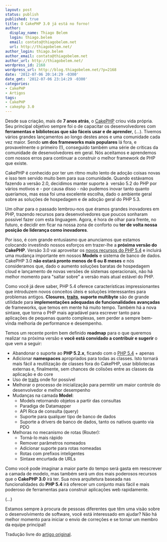 ```yaml
---
layout: post
status: publish
published: true
title: O CakePHP 3.0 já está no forno!
author:
  display_name: Thiago Belem
  login: thiago.belem
  email: contato@thiagobelem.net
  url: http://thiagobelem.net/
author_login: thiago.belem
author_email: contato@thiagobelem.net
author_url: http://thiagobelem.net/
wordpress_id: 2168
wordpress_url: http://blog.thiagobelem.net/?p=2168
date: '2012-07-06 20:14:29 -0300'
date_gmt: '2012-07-06 23:14:29 -0300'
categories:
- CakePHP
- Artigos
tags:
- CakePHP
- cakephp 3.0
---
```

<p>Desde sua criação, mais de <strong>7 anos atrás</strong>, o <a href="http://cakephp.org">CakePHP</a> criou vida própria. Seu principal objetivo sempre foi o de capacitar os desenvolvedores com<strong> ferramentas e bibliotecas que são fáceis usar e de aprender</strong>, (...). Tivemos vários grandes lançamentos ao longo destes anos e uma comunidade cada vez maior. Sendo <strong>um dos frameworks mais populares</strong> lá fora, e provavelmente o primeiro (!), conseguido também uma série de críticas da comunidade de desenvolvedores em geral. Nós aceitamos e aprendemos com nossos erros para continuar a construir o melhor framework de PHP que existe.</p>
<p>CakePHP é conhecido por ter um ritmo muito lento de adoção coisas novas e isso tem servido muito bem para sua comunidade. Quando estávamos fazendo a versão 2.0, decidimos manter suporte à  versão 5.2 do PHP por vários motivos e - por causa disso - não pudemos inovar tanto quanto queríamos, mas essa foi uma excelente escolha, dado o ambiente geral sobre as soluções de hospedagem e de adoção geral do PHP 5.3.</p>
<p>Um olhar para o passado lembrou-nos que éramos grandes inovadores em PHP, trazendo recursos para desenvolvedores que poucos sonharam possível fazer com esta linguagem. Agora, é hora de olhar para frente, no futuro, e decidir em ficar na nossa zona de conforto ou <strong>ter de volta nossa posição de liderança como inovadores</strong>.</p>
<p>Por isso, é com grande entusiasmo que anunciamos que estamos colocando investindo nossos esforços em trazer-lhe a <strong>próxima versão do CakePHP</strong>. Versão 3.0 vai aproveitar os <a title="PHP 5.4 – Novidades e novas funcionalidades" href="http://blog.thiagobelem.net/php-5-4-novas-funcionalidades/" target="_blank">novos recursos do PHP 5.4</a> e incluirá uma mudança importante em nossos <strong>Models</strong> e sistema de banco de dados. CakePHP 3.0 <strong>não estará pronto menos de 6 ou 8 meses</strong> e nós consideramos que, dado o aumento soluções baratas de hospedagem cloud e lançamento de novas versões de sistemas operacionais, não há melhor momento para "saltar sobre" a versão mais atual estável do PHP.</p>
<p>Como você já deve saber, PHP 5.4 oferece características impressionantes que introduzem novos conceitos úteis e soluções interessantes para problemas antigos. <strong>Closures</strong>, <a title="PHP 5.4 – Traits" href="http://blog.thiagobelem.net/php-5-4-traits/" target="_blank"><strong>traits</strong></a>, <strong>suporte multibyte</strong> são de grande utilidade para <strong>implementações adequadas de funcionalidades avançadas</strong> de frameworks, que temos em mente há muito tempo. Também há a nova sintaxe, que torna o PHP mais agradável para escrever tanto para aplicações de pequenas quanto complexas, sem perder a sempre bem-vinda melhoria de performance e desempenho.</p>
<p>Temos um recente porém bem definido <strong>roadmap</strong> para o que queremos realizar na próxima versão e <strong>você está convidado a contribuir e sugerir</strong> o que vem a seguir:</p>
<ul>
<li>Abandonar o suporte ao <strong>PHP 5.2.x</strong>, ficando com o <a title="PHP 5.4 – Novidades e novas funcionalidades" href="http://blog.thiagobelem.net/php-5-4-novas-funcionalidades/" target="_blank">PHP 5.4</a> + apenas</li>
<li>Adicionar <strong>namespaces</strong> apropriados para todas as classes. Isto tornará mais fácil a reutilização de classes fora do CakePHP, usar bibliotecas externas e, finalmente, sem chances de colisões entre as classes da aplicação e do core</li>
<li>Uso de <a title="PHP 5.4 – Traits" href="http://blog.thiagobelem.net/php-5-4-traits/" target="_blank">traits</a> onde for possível</li>
<li>Melhorar o processo de inicialização para permitir um maior controle do desenvolvedor e melhor desempenho</li>
<li>Mudanças na camada <strong>Model</strong>:
<ul>
<li>Models retornando objetos a partir das consultas</li>
<li>Paradiga de Datamapper</li>
<li>API Rica de consulta (query)</li>
<li>Suporte para qualquer tipo de banco de dados</li>
<li>Suporte a drivers de banco de dados, tanto os nativos quanto via PDO</li>
</ul>
</li>
<li>Melhoras no mecanismo de rotas (Router):
<ul>
<li>Torná-lo mais rápido</li>
<li>Remover parâmetros nomeados</li>
<li>Adicionar suporte para rotas nomeadas</li>
<li>Rotas com prefixos inteligentes</li>
<li>Sintaxe encurtada de URLs</li>
</ul>
</li>
</ul>
<p>Como você pode imaginar a maior parte do tempo será gasta em reescrever a camada de modelo, mas também será um dos mais poderosos recursos que o <strong>CakePHP 3.0</strong> irá ter. Sua nova arquitetura baseada nas funcionalidades do <strong>PHP 5.4</strong> irá oferecer um conjunto mais fácil e mais poderoso de ferramentas para construir aplicações web rapidamente.</p>
<p>(...)</p>
<p><strong></strong>Estamos sempre à procura de pessoas diferentes que têm uma visão sobre o desenvolvimento de software, você está interessado em ajudar? Não há melhor momento para iniciar o envio de correções e se tornar um membro da equipe principal!</p>
<p>Tradução livre do <a title="3.0: a peek into CakePHP's future" href="http://bakery.cakephp.org/articles/lorenzo/2012/07/06/3_0_a_peek_into_cakephps_future">artigo original</a>.</p>
